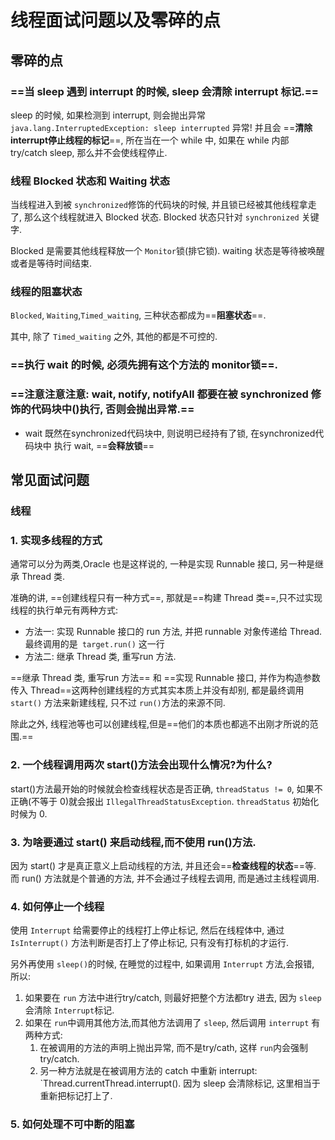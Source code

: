 # 线程面试问题以及零碎的点

## 零碎的点

### ==**当 sleep 遇到 interrupt 的时候, sleep 会清除 interrupt 标记.**==

sleep 的时候, 如果检测到 interrupt, 则会抛出异常 `java.lang.InterruptedException: sleep interrupted` 异常! 并且会 ==**清除interrupt停止线程的标记**==, 所在当在一个 while 中, 如果在 while 内部 try/catch sleep, 那么并不会使线程停止.



### 线程 Blocked 状态和 Waiting 状态

当线程进入到被 `synchronized`修饰的代码块的时候, 并且锁已经被其他线程拿走了, 那么这个线程就进入 Blocked 状态. Blocked 状态只针对 `synchronized` 关键字.

Blocked 是需要其他线程释放一个 `Monitor`锁(排它锁). waiting 状态是等待被唤醒或者是等待时间结束.



### 线程的阻塞状态

`Blocked`, `Waiting`,`Timed_waiting`, 三种状态都成为==**阻塞状态**==.

其中, 除了 `Timed_waiting` 之外, 其他的都是不可控的.



### ==**执行 wait 的时候, 必须先拥有这个方法的 monitor锁**==.

### ==**注意注意注意: wait, notify, notifyAll 都要在被 synchronized 修饰的代码块中()执行, 否则会抛出异常.**==

- wait 既然在synchronized代码块中, 则说明已经持有了锁, 在synchronized代码块中 执行 wait, ==**会释放锁**==



## 常见面试问题

### 线程

### 1. 实现多线程的方式

通常可以分为两类,Oracle 也是这样说的, 一种是实现 Runnable 接口, 另一种是继承 Thread 类.

准确的讲, ==创建线程只有一种方式==, 那就是==构建 Thread 类==,只不过实现线程的执行单元有两种方式:

- 方法一: 实现 Runnable 接口的 run 方法, 并把 runnable 对象传递给 Thread. 最终调用的是` target.run()` 这一行
- 方法二: 继承 Thread 类, 重写run 方法.

==继承 Thread 类, 重写run 方法== 和 ==实现 Runnable 接口, 并作为构造参数传入 Thread==这两种创建线程的方式其实本质上并没有却别, 都是最终调用 `start()` 方法来新建线程, 只不过 `run()`方法的来源不同.

除此之外, 线程池等也可以创建线程,但是==他们的本质也都逃不出刚才所说的范围.==



### 2. 一个线程调用两次 start()方法会出现什么情况?为什么?

start()方法最开始的时候就会检查线程状态是否正确, `threadStatus != 0`, 如果不正确(不等于 0)就会报出 `IllegalThreadStatusException`.  `threadStatus` 初始化时候为 0.

### 3. 为啥要通过 start() 来启动线程,而不使用 run()方法.

因为 start() 才是真正意义上启动线程的方法, 并且还会==**检查线程的状态**==等.
而 run() 方法就是个普通的方法, 并不会通过子线程去调用, 而是通过主线程调用.

### 4. 如何停止一个线程

使用 `Interrupt` 给需要停止的线程打上停止标记, 然后在线程体中, 通过 `IsInterrupt()` 方法判断是否打上了停止标记, 只有没有打标机的才运行.

另外再使用 `sleep()`的时候, 在睡觉的过程中, 如果调用 `Interrupt` 方法,会报错, 所以:

1. 如果要在 `run` 方法中进行try/catch, 则最好把整个方法都try 进去, 因为 `sleep`会清除 `Interrupt`标记.  
2. 如果在 `run`中调用其他方法,而其他方法调用了 `sleep`, 然后调用 `interrupt` 有两种方式: 
   1. 在被调用的方法的声明上抛出异常, 而不是try/cath, 这样 `run`内会强制 try/catch.
   2. 另一种方法就是在被调用方法的 catch 中重新 interrupt: `Thread.currentThread.interrupt(). 因为 sleep 会清除标记, 这里相当于重新把标记打上了.



### 5. 如何处理不可中断的阻塞



